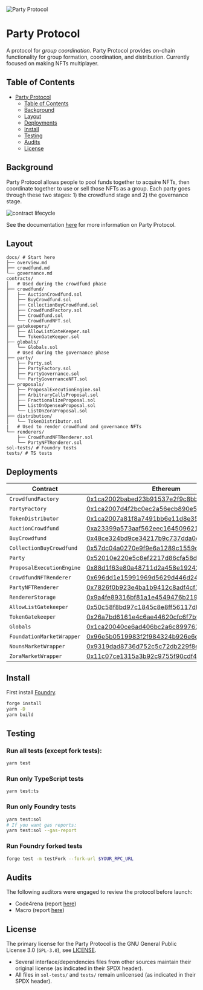 ![Party Protocol](.github/assets/banner.png)

# Party Protocol

A protocol for _group coordination_. Party Protocol provides on-chain functionality for group formation, coordination, and distribution. Currently focused on making NFTs multiplayer.

## Table of Contents

- [Party Protocol](https://github.com/PartyDAO/party-protocol#party-protocol)
  - [Table of Contents](https://github.com/PartyDAO/party-protocol#table-of-contents)
  - [Background](https://github.com/PartyDAO/party-protocol#background)
  - [Layout](https://github.com/PartyDAO/party-protocol#layout)
  - [Deployments](https://github.com/PartyDAO/party-protocol#deployments)
  - [Install](https://github.com/PartyDAO/party-protocol#install)
  - [Testing](https://github.com/PartyDAO/party-protocol#testing)
  - [Audits](https://github.com/PartyDAO/party-protocol#audits)
  - [License](https://github.com/PartyDAO/party-protocol#license)

## Background

Party Protocol allows people to pool funds together to acquire NFTs, then coordinate together to use or sell those NFTs as a group. Each party goes through these two stages: 1) the crowdfund stage and 2) the governance stage.

![contract lifecycle](./.github/assets/contract-lifecycle.png)

See the documentation [here](./docs/) for more information on Party Protocol.

## Layout

```
docs/ # Start here
├── overview.md
├── crowdfund.md
└── governance.md
contracts/
│   # Used during the crowdfund phase
├── crowdfund/
│   ├── AuctionCrowdfund.sol
│   ├── BuyCrowdfund.sol
│   ├── CollectionBuyCrowdfund.sol
│   ├── CrowdfundFactory.sol
│   ├── Crowdfund.sol
│   └── CrowdfundNFT.sol
├── gatekeepers/
│   ├── AllowListGateKeeper.sol
│   └── TokenGateKeeper.sol
├── globals/
│   └── Globals.sol
│   # Used during the governance phase
├── party/
│   ├── Party.sol
│   ├── PartyFactory.sol
│   ├── PartyGovernance.sol
│   └── PartyGovernanceNFT.sol
├── proposals/
│   ├── ProposalExecutionEngine.sol
│   ├── ArbitraryCallsProposal.sol
│   ├── FractionalizeProposal.sol
│   ├── ListOnOpenseaProposal.sol
│   └── ListOnZoraProposal.sol
├── distribution/
│   └── TokenDistributor.sol
|   # Used to render crowdfund and governance NFTs
└── renderers/
    ├── CrowdfundNFTRenderer.sol
    └── PartyNFTRenderer.sol
sol-tests/ # Foundry tests
tests/ # TS tests
```

## Deployments

| Contract                  | Ethereum                                                                                                              | Goerli                                                                                                                       |
| ------------------------- | --------------------------------------------------------------------------------------------------------------------- | ---------------------------------------------------------------------------------------------------------------------------- |
| `CrowdfundFactory`        | [0x1ca2002babed23b91537e2f9c8bb61b97798c806](https://etherscan.io/address/0x1ca2002babed23b91537e2f9c8bb61b97798c806) | [0xe84a62494aaaa4090a561dec1561cb10a93a93ab](https://goerli.etherscan.io/address/0xe84a62494aaaa4090a561dec1561cb10a93a93ab) |
| `PartyFactory`            | [0x1ca2007d4f2bc0ec2a56ecb890e56e05f36182df](https://etherscan.io/address/0x1ca2007d4f2bc0ec2a56ecb890e56e05f36182df) | [0xd1bc5eed9a90911caa76a8ea1f11c4ea012976fc](https://goerli.etherscan.io/address/0xd1bc5eed9a90911caa76a8ea1f11c4ea012976fc) |
| `TokenDistributor`        | [0x1ca2007a81f8a7491bb6e11d8e357fd810896454](https://etherscan.io/address/0x1ca2007a81f8a7491bb6e11d8e357fd810896454) | [0xe6f58b31344404e3479d81fb8f9dd592feb37965](https://goerli.etherscan.io/address/0xe6f58b31344404e3479d81fb8f9dd592feb37965) |
| `AuctionCrowdfund`        | [0xa23399a573aaf562eec1645096218fecfdc22759](https://etherscan.io/address/0xa23399a573aaf562eec1645096218fecfdc22759) | [0xe0a0fcc467196fda0a6cbdbba73505aed1e31b31](https://goerli.etherscan.io/address/0xe0a0fcc467196fda0a6cbdbba73505aed1e31b31) |
| `BuyCrowdfund`            | [0x48ce324bd9ce34217b9c737dda0cec2f28a0626e](https://etherscan.io/address/0x48ce324bd9ce34217b9c737dda0cec2f28a0626e) | [0x1471fe2985810525f29412dc555c5a911403d144](https://goerli.etherscan.io/address/0x1471fe2985810525f29412dc555c5a911403d144) |
| `CollectionBuyCrowdfund`  | [0x57dc04a0270e9f9e6a1289c1559c84098ba0fa9c](https://etherscan.io/address/0x57dc04a0270e9f9e6a1289c1559c84098ba0fa9c) | [0x0d5a70d1a340c737b74162a60ffca0f94a4c9699](https://goerli.etherscan.io/address/0x0d5a70d1a340c737b74162a60ffca0f94a4c9699) |
| `Party`                   | [0x52010e220e5c8ef2217d86cfa58da51da39e8ec4](https://etherscan.io/address/0x52010e220e5c8ef2217d86cfa58da51da39e8ec4) | [0xa3b4a7110b48fdff1970d787d1cdcb9679176464](https://goerli.etherscan.io/address/0xa3b4a7110b48fdff1970d787d1cdcb9679176464) |
| `ProposalExecutionEngine` | [0x88d1f63e80a48711d2a458e1924224435c10beed](https://etherscan.io/address/0x88d1f63e80a48711d2a458e1924224435c10beed) | [0xd36689563949ddf6ff01d89b514f6bfc2b443dde](https://goerli.etherscan.io/address/0xd36689563949ddf6ff01d89b514f6bfc2b443dde) |
| `CrowdfundNFTRenderer`    | [0x696dd1e15991969d5629d446d24dc2df9830e419](https://etherscan.io/address/0x696dd1e15991969d5629d446d24dc2df9830e419) | [0xe99446935bc7ef76f68cb0250f0e3e1c72371fb4](https://goerli.etherscan.io/address/0xe99446935bc7ef76f68cb0250f0e3e1c72371fb4) |
| `PartyNFTRenderer`        | [0x7826f0b923e4ba1b9412c8adf4cf19c87146d2d3](https://etherscan.io/address/0x7826f0b923e4ba1b9412c8adf4cf19c87146d2d3) | [0xeef9cd7a71d31054f794545308cf0503708b2980](https://goerli.etherscan.io/address/0xeef9cd7a71d31054f794545308cf0503708b2980) |
| `RendererStorage`         | [0x9a4fe89316bf81a1e4549476b219c456703c3f62](https://etherscan.io/address/0x9a4fe89316bf81a1e4549476b219c456703c3f62) | [0x35c3bd81f7b3e2ddce70f2b9f2ca94ac9992ee23](https://goerli.etherscan.io/address/0x35c3bd81f7b3e2ddce70f2b9f2ca94ac9992ee23) |
| `AllowListGatekeeper`     | [0x50c58f8bd97c1845c8e8ff56117dbce8a5b009b2](https://etherscan.io/address/0x50c58f8bd97c1845c8e8ff56117dbce8a5b009b2) | [0xadcec7b4db7969dff00b9e5304be8e0d1261d6b4](https://goerli.etherscan.io/address/0xadcec7b4db7969dff00b9e5304be8e0d1261d6b4) |
| `TokenGatekeeper`         | [0x26a7bd6161e4c6ae44620cfc6f7b9c3daf83ad0b](https://etherscan.io/address/0x26a7bd6161e4c6ae44620cfc6f7b9c3daf83ad0b) | [0xa6fbce9898a34a1e6db5dab699b20b6bfefda8c3](https://goerli.etherscan.io/address/0xa6fbce9898a34a1e6db5dab699b20b6bfefda8c3) |
| `Globals`                 | [0x1ca20040ce6ad406bc2a6c89976388829e7fbade](https://etherscan.io/address/0x1ca20040ce6ad406bc2a6c89976388829e7fbade) | [0x753e22d4e112a4d8b07df9c4c578b116e3b48792](https://goerli.etherscan.io/address/0x753e22d4e112a4d8b07df9c4c578b116e3b48792) |
| `FoundationMarketWrapper` | [0x96e5b0519983f2f984324b926e6d28c3a4eb92a1](https://etherscan.io/address/0x96e5b0519983f2f984324b926e6d28c3a4eb92a1) | [0xc1bb865106e3c86b1804ffaac7795f82c93c8cef](https://goerli.etherscan.io/address/0xc1bb865106e3c86b1804ffaac7795f82c93c8cef) |
| `NounsMarketWrapper`      | [0x9319dad8736d752c5c72db229f8e1b280dc80ab1](https://etherscan.io/address/0x9319dad8736d752c5c72db229f8e1b280dc80ab1) | [0x8633b1f69da83067ab1ec85a3411de354fbf96cd](https://goerli.etherscan.io/address/0x8633b1f69da83067ab1ec85a3411de354fbf96cd) |
| `ZoraMarketWrapper`       | [0x11c07ce1315a3b92c9755f90cdf40b04b88c5731](https://etherscan.io/address/0x11c07ce1315a3b92c9755f90cdf40b04b88c5731) | [0x969ee9ea5cebc042b689bff8e5497f96808353ae](https://goerli.etherscan.io/address/0x969ee9ea5cebc042b689bff8e5497f96808353ae) |

## Install

First install [Foundry](https://book.getfoundry.sh/getting-started/installation.html).

```bash
forge install
yarn -D
yarn build
```

## Testing

### Run all tests (except fork tests):

```bash
yarn test
```

### Run only TypeScript tests

```bash
yarn test:ts
```

### Run only Foundry tests

```bash
yarn test:sol
# If you want gas reports:
yarn test:sol --gas-report
```

### Run Foundry forked tests

```bash
forge test -m testFork --fork-url $YOUR_RPC_URL
```

## Audits

The following auditors were engaged to review the protocol before launch:

- Code4rena (report [here](./audits/partydao-c4-report.md))
- Macro (report [here](./audits/Party-Protocol-Macro-Audit.pdf))

## License

The primary license for the Party Protocol is the GNU General Public License 3.0 (`GPL-3.0`), see [LICENSE](./LICENSE).

- Several interface/dependencies files from other sources maintain their original license (as indicated in their SPDX header).
- All files in `sol-tests/` and `tests/` remain unlicensed (as indicated in their SPDX header).
